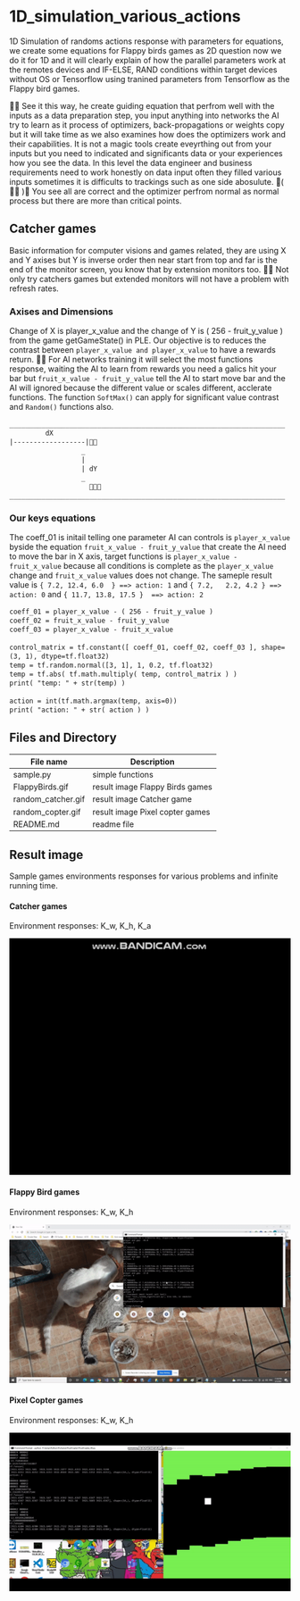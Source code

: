 # 1D_simulation_various_actions
1D Simulation of randoms actions response with parameters for equations, we create some equations for Flappy birds games as 2D question now we do it for 1D and it will clearly explain of how the parallel parameters work at the remotes devices and IF-ELSE, RAND conditions within target devices without OS or Tensorflow using tranined parameters from Tensorflow as the Flappy bird games.

🧸💬 See it this way, he create guiding equation that perfrom well with the inputs as a data preparation step, you input anything into networks the AI try to learn as it process of optimizers, back-propagations or weights copy but it will take time as we also examines how does the optimizers work and their capabilities. It is not a magic tools create eveyrthing out from your inputs but you need to indicated and significants data or your experiences how you see the data. In this level the data engineer and business requirements need to work honestly on data input often they filled various inputs sometimes it is difficults to trackings such as one side abosulute. 💃( 👩‍🏫 )💬 You see all are correct and the optimizer perfrom normal as normal process but there are more than critical points.

## Catcher games ###

Basic information for computer visions and games related, they are using X and Y axises but Y is inverse order then near start from top and far is the end of the monitor screen, you know that by extension monitors too. 🦹💬 Not only try catchers games but extended monitors will not have a problem with refresh rates.


### Axises and Dimensions ###

Change of X is player_x_value and the change of Y is ( 256 - fruit_y_value ) from the game getGameState() in PLE. Our objective is to reduces the contrast between ```player_x_value and player_x_value``` to have a rewards return. 🐑💬 For AI networks training it will select the most functions response, waiting the AI to learn from rewards you need a galics hit your bar but ```fruit_x_value - fruit_y_value``` tell the AI to start move bar and the AI will ignored because the different value or scales different, acclerate functions. The function ```SoftMax()``` can apply for significant value contrast and ```Random()``` functions also.

```
_____________________________________________________________________
         dX
|------------------|🧄💦
                  _
                  |
                  | dY
                  _
                    🐶💦💦
_____________________________________________________________________
```

### Our keys equations ###

The coeff_01 is initail telling one parameter AI can controls is ```player_x_value``` byside the equation ```fruit_x_value - fruit_y_value``` that create the AI need to move the bar in X axis, target functions is ```player_x_value - fruit_x_value``` because all conditions is complete as the ```player_x_value``` change and ```fruit_x_value``` values does not change. The sameple result value is ```{ 7.2, 12.4, 6.0  } ==> action: 1``` and ```{ 7.2,   2.2, 4.2 } ==> action: 0``` and ```{ 11.7, 13.8, 17.5 }  ==> action: 2```

```
coeff_01 = player_x_value - ( 256 - fruit_y_value )
coeff_02 = fruit_x_value - fruit_y_value
coeff_03 = player_x_value - fruit_x_value

control_matrix = tf.constant([ coeff_01, coeff_02, coeff_03 ], shape=(3, 1), dtype=tf.float32)
temp = tf.random.normal([3, 1], 1, 0.2, tf.float32)
temp = tf.abs( tf.math.multiply( temp, control_matrix ) )
print( "temp: " + str(temp) )

action = int(tf.math.argmax(temp, axis=0))
print( "action: " + str( action ) )
```

## Files and Directory ##

| File name  | Description |
| ------------- | ------------- |
| sample.py  | simple functions  |
| FlappyBirds.gif  | result image Flappy Birds games  |
| random_catcher.gif  | result image Catcher game  |
| random_copter.gif  | result image Pixel copter games  |
| README.md  | readme file  |

## Result image ##

Sample games environments responses for various problems and infinite running time.

#### Catcher games ####

Environment responses: K_w, K_h, K_a

![Alt text](https://github.com/jkaewprateep/1D_simulation_various_actions/blob/main/random_catcher.gif?raw=true "Title")


#### Flappy Bird games ###

Environment responses: K_w, K_h

![Alt text](https://github.com/jkaewprateep/1D_simulation_various_actions/blob/main/FlappyBirds.gif?raw=true "Title")


#### Pixel Copter games ###

Environment responses: K_w, K_h

![Alt text](https://github.com/jkaewprateep/1D_simulation_various_actions/blob/main/random_copter.gif?raw=true "Title")
